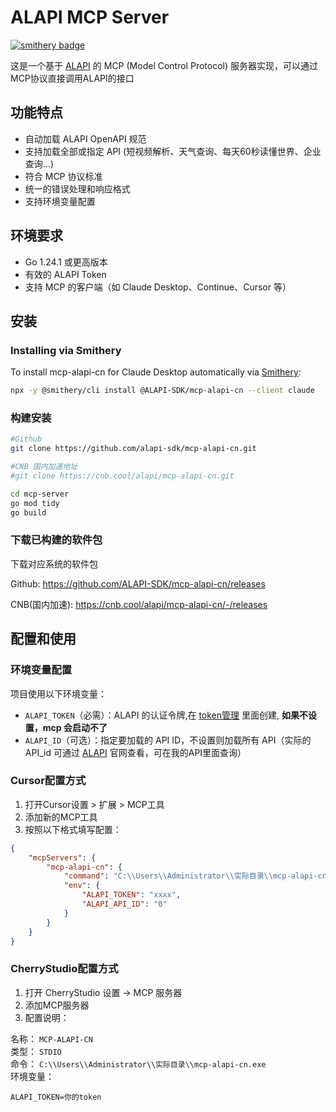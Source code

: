 # ALAPI MCP Server

[![smithery badge](https://smithery.ai/badge/@ALAPI-SDK/mcp-alapi-cn)](https://smithery.ai/server/@ALAPI-SDK/mcp-alapi-cn)

这是一个基于 [ALAPI](https://www.alapi.cn) 的 MCP (Model Control Protocol) 服务器实现，可以通过MCP协议直接调用ALAPI的接口

## 功能特点

- 自动加载 ALAPI OpenAPI 规范
- 支持加载全部或指定 API (短视频解析、天气查询、每天60秒读懂世界、企业查询...)
- 符合 MCP 协议标准
- 统一的错误处理和响应格式
- 支持环境变量配置

## 环境要求

- Go 1.24.1 或更高版本
- 有效的 ALAPI Token
- 支持 MCP 的客户端（如 Claude Desktop、Continue、Cursor 等）

## 安装

### Installing via Smithery

To install mcp-alapi-cn for Claude Desktop automatically via [Smithery](https://smithery.ai/server/@ALAPI-SDK/mcp-alapi-cn):

```bash
npx -y @smithery/cli install @ALAPI-SDK/mcp-alapi-cn --client claude
```

### 构建安装
```bash
#Github
git clone https://github.com/alapi-sdk/mcp-alapi-cn.git

#CNB 国内加速地址
#git clone https://cnb.cool/alapi/mcp-alapi-cn.git

cd mcp-server
go mod tidy
go build
```

### 下载已构建的软件包
下载对应系统的软件包

Github: https://github.com/ALAPI-SDK/mcp-alapi-cn/releases

CNB(国内加速):  https://cnb.cool/alapi/mcp-alapi-cn/-/releases

## 配置和使用

### 环境变量配置

项目使用以下环境变量：

- `ALAPI_TOKEN`（必需）：ALAPI 的认证令牌,在 [token管理](https://www.alapi.cn/dashboard/data/token) 里面创建, **如果不设置，mcp 会启动不了**
- `ALAPI_ID`（可选）：指定要加载的 API ID，不设置则加载所有 API（实际的API_id 可通过 [ALAPI](https://www.alapi.cn)  官网查看，可在我的API里面查询）


### Cursor配置方式

1. 打开Cursor设置 > 扩展 > MCP工具
2. 添加新的MCP工具
3. 按照以下格式填写配置：

```json
{
    "mcpServers": {
        "mcp-alapi-cn": {
            "command": "C:\\Users\\Administrator\\实际目录\\mcp-alapi-cn.exe",
            "env": {
                "ALAPI_TOKEN": "xxxx",
                "ALAPI_API_ID": "0"
            }
        }
    }
}
```

### CherryStudio配置方式
1. 打开 CherryStudio 设置 -> MCP 服务器 
2. 添加MCP服务器
3. 配置说明：

名称： `MCP-ALAPI-CN`  
类型： `STDIO`    
命令： `C:\\Users\\Administrator\\实际目录\\mcp-alapi-cn.exe`  
环境变量：
```
ALAPI_TOKEN=你的token
```
